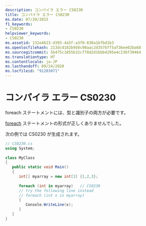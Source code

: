 ```yaml
---
description: コンパイラ エラー CS0230
title: コンパイラ エラー CS0230
ms.date: 07/20/2015
f1_keywords:
- CS0230
helpviewer_keywords:
- CS0230
ms.assetid: 132e4623-d393-4a5f-a3f8-838a1bfbd1b3
ms.openlocfilehash: 213dcd182b958c98aac2d357bff5af36ee02ba68
ms.sourcegitcommit: 5b475c1855b32cf78d2d1bbb4295e4c236f39464
ms.translationtype: HT
ms.contentlocale: ja-JP
ms.lasthandoff: 09/24/2020
ms.locfileid: "91203071"
---
```

# <a name="compiler-error-cs0230"></a>コンパイラ エラー CS0230

foreach ステートメントには、型と識別子の両方が必要です。  
  
 [foreach](../language-reference/keywords/foreach-in.md) ステートメントの形式が正しくありませんでした。  
  
 次の例では CS0230 が生成されます。  
  
```csharp  
// CS0230.cs  
using System;  
  
class MyClass  
{  
   public static void Main()  
   {  
      int[] myarray = new int[3] {1,2,3};  
  
      foreach (int in myarray)   // CS0230  
      // try the following line instead  
      // foreach (int x in myarray)  
      {  
         Console.WriteLine(x);  
      }  
   }  
}  
```
